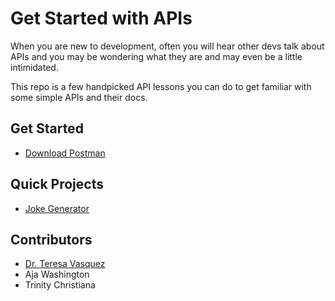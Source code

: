 # Get Started with APIs

When you are new to development, often you will hear other devs talk about APIs and you may be wondering what they are and may even be a little intimidated.

This repo is a few handpicked API lessons you can do to get familiar with some simple APIs and their docs.

## Get Started
- [Download Postman](https://www.postman.com/)


## Quick Projects
- [Joke Generator](./joke-generator.md)


## Contributors
- [Dr. Teresa Vasquez](https://github.com/drteresavasquez)
- Aja Washington
- Trinity Christiana
